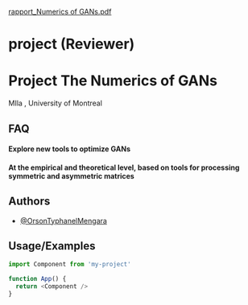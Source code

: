 [rapport_Numerics of GANs.pdf](https://github.com/OrsonTyphanel93/Hacker-/files/8283059/rapport_Numerics.of.GANs.pdf)
# project (Reviewer)


# Project The Numerics of GANs

MIla , University of Montreal 


## FAQ

#### Explore new tools to optimize GANs 



#### At the empirical and theoretical level, based on tools for processing symmetric and asymmetric matrices 




## Authors

- [@OrsonTyphanelMengara](https://sway.office.com/DXfaOXg0DKNLKyJx?ref=Link)


## Usage/Examples

```javascript
import Component from 'my-project'

function App() {
  return <Component />
}
```


